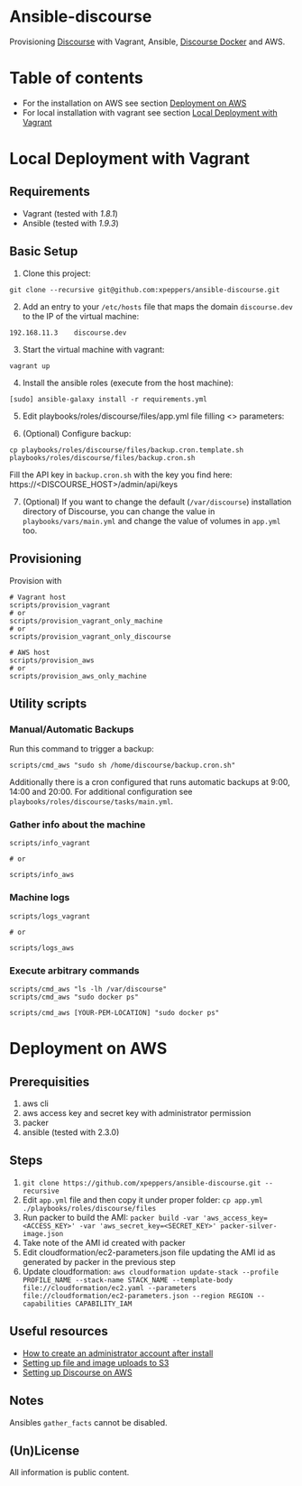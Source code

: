 # Ansible-discourse

Provisioning [Discourse](https://github.com/discourse/discourse) with Vagrant, Ansible, [Discourse Docker](https://github.com/discourse/discourse_docker) and AWS.

# Table of contents
* For the installation on AWS see section [Deployment on AWS](#deployment-on-aws)
* For local installation with vagrant see section [Local Deployment with Vagrant](#local-deployment-with-vagrant)

# Local Deployment with Vagrant

## Requirements

* Vagrant (tested with *1.8.1*)
* Ansible (tested with *1.9.3*)


## Basic Setup

1) Clone this project:

```
git clone --recursive git@github.com:xpeppers/ansible-discourse.git
```

2) Add an entry to your `/etc/hosts` file that maps the domain `discourse.dev` to the IP of the virtual machine:

```
192.168.11.3    discourse.dev
```

3) Start the virtual machine with vagrant:

```
vagrant up
```

4) Install the ansible roles (execute from the host machine):

```
[sudo] ansible-galaxy install -r requirements.yml
```

5) Edit playbooks/roles/discourse/files/app.yml file filling <> parameters:

6) (Optional) Configure backup:

```
cp playbooks/roles/discourse/files/backup.cron.template.sh playbooks/roles/discourse/files/backup.cron.sh
```

Fill the API key in `backup.cron.sh` with the key you find here: https://<DISCOURSE_HOST>/admin/api/keys

7) (Optional) If you want to change the default (`/var/discourse`) installation directory of Discourse, you can change the value in `playbooks/vars/main.yml` and change the value of volumes in `app.yml` too.


## Provisioning

Provision with

```
# Vagrant host
scripts/provision_vagrant
# or
scripts/provision_vagrant_only_machine
# or
scripts/provision_vagrant_only_discourse

# AWS host
scripts/provision_aws
# or
scripts/provision_aws_only_machine
```


## Utility scripts

### Manual/Automatic Backups

Run this command to trigger a backup:

```
scripts/cmd_aws "sudo sh /home/discourse/backup.cron.sh"
```

Additionally there is a cron configured that runs automatic backups at 9:00, 14:00 and 20:00. For additional configuration see `playbooks/roles/discourse/tasks/main.yml`.



### Gather info about the machine

```
scripts/info_vagrant

# or

scripts/info_aws
```



### Machine logs

```
scripts/logs_vagrant

# or

scripts/logs_aws
```



### Execute arbitrary commands

```
scripts/cmd_aws "ls -lh /var/discourse"
scripts/cmd_aws "sudo docker ps"

scripts/cmd_aws [YOUR-PEM-LOCATION] "sudo docker ps"
```

# Deployment on AWS

## Prerequisities

1. aws cli
2. aws access key and secret key with administrator permission
3. packer
4. ansible (tested with 2.3.0)

## Steps

1. ```git clone https://github.com/xpeppers/ansible-discourse.git --recursive```
2. Edit `app.yml` file and then copy it under proper folder: ```cp app.yml ./playbooks/roles/discourse/files```
3. Run packer to build the AMI: ```packer build -var 'aws_access_key=<ACCESS_KEY>' -var 'aws_secret_key=<SECRET_KEY>' packer-silver-image.json```
4. Take note of the AMI id created with packer
5. Edit cloudformation/ec2-parameters.json file updating the AMI id as generated by packer in the previous step
6. Update cloudformation: ```aws cloudformation update-stack --profile PROFILE_NAME --stack-name STACK_NAME --template-body file://cloudformation/ec2.yaml --parameters file://cloudformation/ec2-parameters.json --region REGION --capabilities CAPABILITY_IAM```

## Useful resources

* [How to create an administrator account after install](https://meta.discourse.org/t/how-to-create-an-administrator-account-after-install/14046)
* [Setting up file and image uploads to S3](https://meta.discourse.org/t/setting-up-file-and-image-uploads-to-s3/7229)
* [Setting up Discourse on AWS](http://dev.bizo.com/2014/06/discourse-on-aws.html)

## Notes

Ansibles `gather_facts` cannot be disabled.



## (Un)License

All information is public content.
